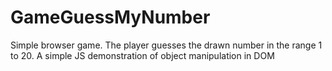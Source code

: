# GameGuessMyNumber

Simple browser game. The player guesses the drawn number in the range 1 to 20. A simple JS demonstration of object manipulation in DOM


